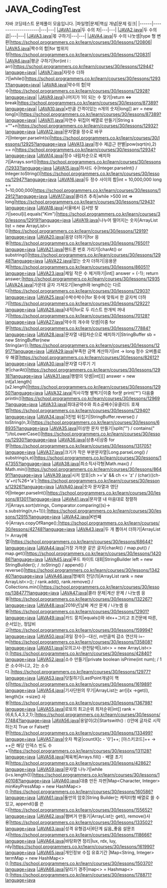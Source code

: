 # JAVA_CodingTest
자바 코딩테스트 문제풀이 모음입니다.
|파일명|문제|핵심 개념|문제 링크|
|------|---------------------|---|---|
|[JAVA1.java](https://github.com/ilmechaJu/JAVA_CodingTest/blob/main/solutions/JAVA1.java)|두 수의 차|---|---|
|[JAVA2.java](https://github.com/ilmechaJu/JAVA_CodingTest/blob/main/solutions/JAVA2.java)|두 수의 곱|---|---|
|[JAVA3.java](https://github.com/ilmechaJu/JAVA_CodingTest/blob/main/solutions/JAVA3.java)|몫 구하기|---|---|
|[JAVA4.java](https://github.com/ilmechaJu/JAVA_CodingTest/blob/main/solutions/JAVA4.java)|두 수의 나눗셈|type 형 변환|https://school.programmers.co.kr/learn/courses/30/lessons/120806|
|[JAVA5.java](https://github.com/ilmechaJu/JAVA_CodingTest/blob/main/solutions/JAVA5.java)|짝수의 합|for 범위지정|https://school.programmers.co.kr/learn/courses/30/lessons/120831|
|[JAVA6.java](https://github.com/ilmechaJu/JAVA_CodingTest/blob/main/solutions/JAVA6.java)|평균 구하기|for(int i : arr)|https://school.programmers.co.kr/learn/courses/30/lessons/12944?language=java|
|[JAVA7.java](https://github.com/ilmechaJu/JAVA_CodingTest/blob/main/solutions/JAVA7.java)|자릿수 더하기|while()|https://school.programmers.co.kr/learn/courses/30/lessons/12931?language=java|
|[JAVA8.java](https://github.com/ilmechaJu/JAVA_CodingTest/blob/main/solutions/JAVA8.java)|약수의 합|약수|https://school.programmers.co.kr/learn/courses/30/lessons/12928?language=java|
|[JAVA9.java](https://github.com/ilmechaJu/JAVA_CodingTest/blob/main/solutions/JAVA9.java)|나머지가 1이 되는 수 찾기|return <=> break|https://school.programmers.co.kr/learn/courses/30/lessons/87389?language=java|
|[JAVA10.java](https://github.com/ilmechaJu/JAVA_CodingTest/blob/main/solutions/JAVA10.java)|x만큼 간격이있는 n개의 숫자|long[] arr = new long[n]|https://school.programmers.co.kr/learn/courses/30/lessons/87389?language=java|
|[JAVA11.java](https://github.com/ilmechaJu/JAVA_CodingTest/blob/main/solutions/JAVA11.java)|자연수 뒤집어 배열로 만들기|String s =""+n|https://school.programmers.co.kr/learn/courses/30/lessons/12932?language=java
|[JAVA12.java](https://github.com/ilmechaJu/JAVA_CodingTest/blob/main/solutions/JAVA12.java)|문자열을 정수로 바꾸기|Interger.parseInt(s)|https://school.programmers.co.kr/learn/courses/30/lessons/12925?language=java
|[JAVA13.java](https://github.com/ilmechaJu/JAVA_CodingTest/blob/main/solutions/JAVA13.java)|정수 제곱근 판별|pow(sqrt(n),2) == n|https://school.programmers.co.kr/learn/courses/30/lessons/12934?language=java
|[JAVA14.java](https://github.com/ilmechaJu/JAVA_CodingTest/blob/main/solutions/JAVA14.java)|정수 내림차순으로 배치하기|Arrays.sort()|https://school.programmers.co.kr/learn/courses/30/lessons/12933?language=java
|[JAVA15.java](https://github.com/ilmechaJu/JAVA_CodingTest/blob/main/solutions/JAVA15.java)|하샤드 수|Integer.parseInt() / Integer.toString()|https://school.programmers.co.kr/learn/courses/30/lessons/12947?language=java
|[JAVA16.java](https://github.com/ilmechaJu/JAVA_CodingTest/blob/main/solutions/JAVA16.java)|두 정수 사이의 합|int = 10,000,000 long += 1~10,000,000|https://school.programmers.co.kr/learn/courses/30/lessons/12912?language=java
|[JAVA17.java](https://github.com/ilmechaJu/JAVA_CodingTest/blob/main/solutions/JAVA17.java)|콜라츠 추측|while >500 int => long|https://school.programmers.co.kr/learn/courses/30/lessons/12943?language=java
|[JAVA18.java](https://github.com/ilmechaJu/JAVA_CodingTest/blob/main/solutions/JAVA18.java)|서울에서 김서방 찾기|seoul[i].equals("Kim")|https://school.programmers.co.kr/learn/courses/30/lessons/12919?language=java
|[JAVA19.java](https://github.com/ilmechaJu/JAVA_CodingTest/blob/main/solutions/JAVA19.java)|나누어 떨어지는 숫자|ArrayList<Integer> list = new ArrayList<>()|https://school.programmers.co.kr/learn/courses/30/lessons/12919?language=java
|[JAVA20.java](https://github.com/ilmechaJu/JAVA_CodingTest/blob/main/solutions/JAVA20.java)|음양 더하기|for 응용|https://school.programmers.co.kr/learn/courses/30/lessons/76501?language=java
|[JAVA21.java](https://github.com/ilmechaJu/JAVA_CodingTest/blob/main/solutions/JAVA21.java)|핸드폰 번호 가리기|charAt() or substring()|https://school.programmers.co.kr/learn/courses/30/lessons/12948?language=java
|[JAVA22.java](https://github.com/ilmechaJu/JAVA_CodingTest/blob/main/solutions/JAVA22.java)|없는 숫자 더하기|응용문제|https://school.programmers.co.kr/learn/courses/30/lessons/86051?language=java
|[JAVA23.java](https://github.com/ilmechaJu/JAVA_CodingTest/blob/main/solutions/JAVA23.java)|제일 작은 수 제거하기|int[] answer = {-1}; return answer;|https://school.programmers.co.kr/learn/courses/30/lessons/12935
|[JAVA24.java](https://github.com/ilmechaJu/JAVA_CodingTest/blob/main/solutions/JAVA24.java)|가운데 글자 가져오기|length와 length()는 다르다|https://school.programmers.co.kr/learn/courses/30/lessons/12903?language=java
|[JAVA25.java](https://github.com/ilmechaJu/JAVA_CodingTest/blob/main/solutions/JAVA25.java)|수박수박수|for 횟수에 맞춰서 한 글자씩 더하기|https://school.programmers.co.kr/learn/courses/30/lessons/12922?language=java
|[JAVA26.java](https://github.com/ilmechaJu/JAVA_CodingTest/blob/main/solutions/JAVA26.java)|내적|for로 두 리스트 한개씩 꺼내기|https://school.programmers.co.kr/learn/courses/30/lessons/70128?language=java
|[JAVA27.java](https://github.com/ilmechaJu/JAVA_CodingTest/blob/main/solutions/JAVA27.java)|약수의 개수와 덧셈|이중 for문|https://school.programmers.co.kr/learn/courses/30/lessons/77884?language=java
|[JAVA28.java](https://github.com/ilmechaJu/JAVA_CodingTest/blob/main/solutions/JAVA28.java)|문자열 내림차순으로 배치하기|StringBuffer sb = new StringBuffer(new String(arr));|https://school.programmers.co.kr/learn/courses/30/lessons/12917?language=java
|[JAVA29.java](https://github.com/ilmechaJu/JAVA_CodingTest/blob/main/solutions/JAVA29.java)|부족한 금액 계산하기|int -> long 정수 오버플로우 해결|https://school.programmers.co.kr/learn/courses/30/lessons/82612?language=java
|[JAVA30.java](https://github.com/ilmechaJu/JAVA_CodingTest/blob/main/solutions/JAVA30.java)|문자열 다루기 기본|charAt()|https://school.programmers.co.kr/learn/courses/30/lessons/12918?language=java
|[JAVA31.java](https://github.com/ilmechaJu/JAVA_CodingTest/blob/main/solutions/JAVA31.java)|행렬의 덧셈|int[][] answer = new int[a1.length][a2.length]|https://school.programmers.co.kr/learn/courses/30/lessons/12950?language=java
|[JAVA32.java](https://github.com/ilmechaJu/JAVA_CodingTest/blob/main/solutions/JAVA32.java)|직사각형 별찍기|이중 for문 print('*') 다음줄 println()|https://school.programmers.co.kr/learn/courses/30/lessons/12969?language=java
|[JAVA33.java](https://github.com/ilmechaJu/JAVA_CodingTest/blob/main/solutions/JAVA33.java)|최대공약수와 최소공배수|유클리드 호재법|https://school.programmers.co.kr/learn/courses/30/lessons/12940?language=java
|[JAVA34.java](https://github.com/ilmechaJu/JAVA_CodingTest/blob/main/solutions/JAVA34.java)|3진법 뒤집기|StringBuffer.reverse() / toString(n,3)|https://school.programmers.co.kr/learn/courses/30/lessons/68935?language=java
|[JAVA35.java](https://github.com/ilmechaJu/JAVA_CodingTest/blob/main/solutions/JAVA35.java)|이상한 문자 만들기|split("") / contains(" ")/toLowerCase()|https://school.programmers.co.kr/learn/courses/30/lessons/12930?language=java
|[JAVA36.java](https://github.com/ilmechaJu/JAVA_CodingTest/blob/main/solutions/JAVA36.java)|삼총사|삼중 for문|https://school.programmers.co.kr/learn/courses/30/lessons/131705?language=java
|[JAVA37.java](https://github.com/ilmechaJu/JAVA_CodingTest/blob/main/solutions/JAVA37.java)|크기가 작은 부분문자열|Long.parseLong() / substring(s,e)|https://school.programmers.co.kr/learn/courses/30/lessons/147355?language=java
|[JAVA38.java](https://github.com/ilmechaJu/JAVA_CodingTest/blob/main/solutions/JAVA38.java)|최소직사각형|Math.max() / Math.min()|https://school.programmers.co.kr/learn/courses/30/lessons/86491?language=java
|[JAVA39.java](https://github.com/ilmechaJu/JAVA_CodingTest/blob/main/solutions/JAVA39.java)|시저 암호|ch >='a' && ch <= 'z' / (char)((ch-'a'+n)%26+'a');|https://school.programmers.co.kr/learn/courses/30/lessons/12926?language=java
|[JAVA40.java](https://github.com/ilmechaJu/JAVA_CodingTest/blob/main/solutions/JAVA40.java)|숫자 문자열과 영단어|Integer.parseInt()|https://school.programmers.co.kr/learn/courses/30/lessons/81301?language=java
|[JAVA41.java](https://github.com/ilmechaJu/JAVA_CodingTest/blob/main/solutions/JAVA41.java)|문자열 내 마음대로 정렬하기|Arrays.sort(strings, Comparator.comparing((s)-> s.substring(n,n+1)));|https://school.programmers.co.kr/learn/courses/30/lessons/12915?language=java
|[JAVA42.java](https://github.com/ilmechaJu/JAVA_CodingTest/blob/main/solutions/JAVA42.java)|K번째 수|Arrays.copyOfRange();|https://school.programmers.co.kr/learn/courses/30/lessons/42748?language=java
|[JAVA43.java](https://github.com/ilmechaJu/JAVA_CodingTest/blob/main/solutions/JAVA43.java)|두 개 뽑아서 더하기|ArrayList != Array(배열)|https://school.programmers.co.kr/learn/courses/30/lessons/68644?language=java
|[JAVA44.java](https://github.com/ilmechaJu/JAVA_CodingTest/blob/main/solutions/JAVA44.java)|가장 가까운 같은 글자|charAt() / map.put() / map.get()|https://school.programmers.co.kr/learn/courses/30/lessons/142086?language=java
|[JAVA45.java](https://github.com/ilmechaJu/JAVA_CodingTest/blob/main/solutions/JAVA45.java)|푸드 파이트 대회|StringBuilder left = new StringBuilder(); / .toString() / append() / reverse()|https://school.programmers.co.kr/learn/courses/30/lessons/134240?language=java
|[JAVA46.java](https://github.com/ilmechaJu/JAVA_CodingTest/blob/main/solutions/JAVA46.java)|명예의 전당(1)|ArrayList<Integer> rank = new ArrayList<>(); / rank.add(), rank.remove() / Collections.min()|https://school.programmers.co.kr/learn/courses/30/lessons/138477?language=java
|[JAVA47.java](https://github.com/ilmechaJu/JAVA_CodingTest/blob/main/solutions/JAVA47.java)|콜라 문제|계산 문제 / 나눗셈 응용|https://school.programmers.co.kr/learn/courses/30/lessons/132267?language=java
|[JAVA48.java](https://github.com/ilmechaJu/JAVA_CodingTest/blob/main/solutions/JAVA48.java)|2016년|날짜 계산 문제 / 나눗셈 응용|https://school.programmers.co.kr/learn/courses/30/lessons/12901?language=java
|[JAVA49.java](https://github.com/ilmechaJu/JAVA_CodingTest/blob/main/solutions/JAVA49.java)|카드 뭉치|equals()와 idx++그리고 조건문에 따른, 순서있는, 정답비교|https://school.programmers.co.kr/learn/courses/30/lessons/159994?language=java
|[JAVA50.java](https://github.com/ilmechaJu/JAVA_CodingTest/blob/main/solutions/JAVA50.java)|과일 장수|i--대신, m만큼씩 감소 연산자 i=-m|https://school.programmers.co.kr/learn/courses/30/lessons/135808?language=java
|[JAVA51.java](https://github.com/ilmechaJu/JAVA_CodingTest/blob/main/solutions/JAVA51.java)|모의고사-완전탐색|List<> = new ArrayList<>();|https://school.programmers.co.kr/learn/courses/30/lessons/42840?language=java
|[JAVA52.java](https://github.com/ilmechaJu/JAVA_CodingTest/blob/main/solutions/JAVA52.java)|소수 만들기|private boolean isPrime(int num); / 1은 소수아니고, 2는 소수다.|https://school.programmers.co.kr/learn/courses/30/lessons/12977?language=java
|[JAVA53.java](https://github.com/ilmechaJu/JAVA_CodingTest/blob/main/solutions/JAVA53.java)|덧칠하기|LastPoint개념이 핵심|https://school.programmers.co.kr/learn/courses/30/lessons/161989?language=java
|[JAVA54.java](https://github.com/ilmechaJu/JAVA_CodingTest/blob/main/solutions/JAVA54.java)|기사단원의 무기|ArrayList는 arr[i]x ->get(i), length()x ->size() 사용|https://school.programmers.co.kr/learn/courses/30/lessons/136798?language=java
|[JAVA55.java](https://github.com/ilmechaJu/JAVA_CodingTest/blob/main/solutions/JAVA55.java)|로또의 최고순위 최저순위|int[] rank = {6,6,5,4,3,2,1};|https://school.programmers.co.kr/learn/courses/30/lessons/77484?language=java
|[JAVA56.java](https://github.com/ilmechaJu/JAVA_CodingTest/blob/main/solutions/JAVA56.java)|옹알이(2)|Startswith() : ()안에 글자로 시작하는지 True or False반환|https://school.programmers.co.kr/learn/courses/30/lessons/133499?language=java
|[JAVA57.java](https://github.com/ilmechaJu/JAVA_CodingTest/blob/main/solutions/JAVA57.java)|숫자 짝궁|countX[c - '0']++; [아스키코드]++ -> ++은 해당 인덱스 빈도 수 +1|https://school.programmers.co.kr/learn/courses/30/lessons/131128?language=java
|[JAVA58.java](https://github.com/ilmechaJu/JAVA_CodingTest/blob/main/solutions/JAVA58.java)|체육복|Arrays.fill() - 배열 초기화|https://school.programmers.co.kr/learn/courses/30/lessons/42862?language=java
|[JAVA59.java](https://github.com/ilmechaJu/JAVA_CodingTest/blob/main/solutions/JAVA59.java)|문자열 나누기|while (i<s.length())|https://school.programmers.co.kr/learn/courses/30/lessons/140108?language=java
|[JAVA60.java](https://github.com/ilmechaJu/JAVA_CodingTest/blob/main/solutions/JAVA60.java)|대충 만든 자판|Map<Character, Integer> minKeyPressMap = new HashMap<>();|https://school.programmers.co.kr/learn/courses/30/lessons/160586?language=java
|[JAVA61.java](https://github.com/ilmechaJu/JAVA_CodingTest/blob/main/solutions/JAVA61.java)|둘만의 암호|String Builder는 캐릭터형 배열로 쓸 수 있고, append()를 쓴다|https://school.programmers.co.kr/learn/courses/30/lessons/155652?language=java
|[JAVA62.java](https://github.com/ilmechaJu/JAVA_CodingTest/blob/main/solutions/JAVA62.java)|햄버거 만들기|ArrayList는 get(), remove()사용|https://school.programmers.co.kr/learn/courses/30/lessons/133502?language=java
|[JAVA63.java](https://github.com/ilmechaJu/JAVA_CodingTest/blob/main/solutions/JAVA63.java)|성격 유형검사|6단계 싫음_좋음 설문조사|https://school.programmers.co.kr/learn/courses/30/lessons/118666?language=java
|[JAVA64.java](https://github.com/ilmechaJu/JAVA_CodingTest/blob/main/solutions/JAVA64.java)|바탕화면 정리|lux, rdx, luy, rdy|https://school.programmers.co.kr/learn/courses/30/lessons/161990?language=java
|[JAVA65.java](https://github.com/ilmechaJu/JAVA_CodingTest/blob/main/solutions/JAVA65.java)|개인정보 수집 유효기간
|Map<String, Integer> termMap = new HashMap<>();|https://school.programmers.co.kr/learn/courses/30/lessons/150370?language=java
|[JAVA66.java](https://github.com/ilmechaJu/JAVA_CodingTest/blob/main/solutions/JAVA66.java)|달리기 경주|map<> = Hashmap<>();|https://school.programmers.co.kr/learn/courses/30/lessons/178871?language=java